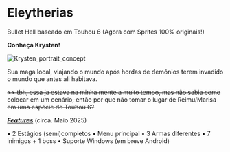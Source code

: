 # Eleytherias
Bullet Hell baseado em Touhou 6 (Agora com Sprites 100% originais!)

**Conheça Krysten!**

![Krysten_portrait_concept](https://github.com/user-attachments/assets/bc12d61a-854a-4b0e-a3e1-6883b4e15d0f)

Sua maga local, viajando o mundo após hordas de demônios terem invadido o mundo que antes ali habitava.

~~>> tbh, essa ja estava na minha mente a muito tempo, mas não sabia como colocar em um cenário, então por que não tomar o lugar de Reimu/Marisa em uma espécie de Touhou 6?~~

**_<ins>Features</ins>_** (circa. Maio 2025)

• 2 Estágios (semi)completos
• Menu principal
• 3 Armas diferentes
• 7 inimigos + 1 boss
• Suporte Windows (em breve Android)
